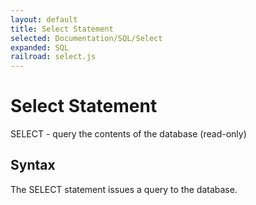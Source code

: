 ```yaml
---
layout: default
title: Select Statement
selected: Documentation/SQL/Select
expanded: SQL
railroad: select.js
---
```

# Select Statement
SELECT - query the contents of the database (read-only)
## Syntax
<div id="rrdiagram"></div>

The SELECT statement issues a query to the database.